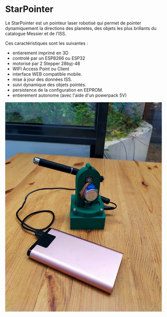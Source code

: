 StarPointer
===========

Le StarPointer est un pointeur laser robotisé qui permet de pointer dynamiquement la directions des planetes, des objets les plus brillants du catalogue Messier et de l'ISS.

Ces caractéristiques sont les suivantes :
- entierement imprimé en 3D
- controlé par un ESP8266 ou ESP32
- motorisé par 2 Stepper 28byj-48
- WIFI Access Point ou Client
- interface WEB compatible mobile.
- mise à jour des données ISS.
- suivi dynamique des objets pointés.
- persistence de la configuration en EEPROM.
- entierement autonome (avec l'aide d'un powerpack 5V)

![Star pointer](starpointer1.jpg)


